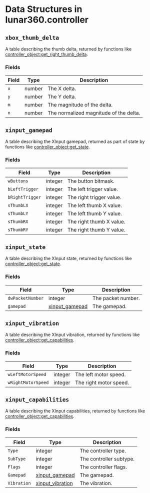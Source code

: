 # Data Structures in lunar360.controller

## `xbox_thumb_delta`

A table describing the thumb delta, returned by functions like [controller_object:get_right_thumb_delta](api/modules/controller/get_right_thumb_delta.md).

### Fields

| Field | Type   | Description                            |
| ----- | ------ | -------------------------------------- |
| `x`   | number | The X delta.                           |
| `y`   | number | The Y delta.                           |
| `m`   | number | The magnitude of the delta.            |
| `n`   | number | The normalized magnitude of the delta. |

## `xinput_gamepad`

A table describing the XInput gamepad, returned as part of state by functions like [controller_object:get_state](api/modules/controller/get_state.md).

### Fields

| Field | Type    | Description                                      |
| ----- | ------- | ------------------------------------------------ |
| `wButtons`      | integer | The button bitmask.                    |
| `bLeftTrigger`  | integer | The left trigger value.                |
| `bRightTrigger` | integer | The right trigger value.               |
| `sThumbLX`      | integer | The left thumb X value.                |
| `sThumbLY`      | integer | The left thumb Y value.                |
| `sThumbRX`      | integer | The right thumb X value.               |
| `sThumbRY`      | integer | The right thumb Y value.               |

## `xinput_state`

A table describing the XInput state, returned by functions like [controller_object:get_state](api/modules/controller/get_state.md).

### Fields

| Field | Type     | Description                                     |
| ----- | -------- | ----------------------------------------------- |
| `dwPacketNumber` | integer | The packet number.                    |
| `gamepad`        | [xinput_gamepad](#xinput_gamepad) | The gamepad.|

## `xinput_vibration`

A table describing the XInput vibration, returned by functions like [controller_object:get_capabilities](api/modules/controller/get_capabilities.md).

### Fields

| Field | Type       | Description                                         |
| ----- | ---------- | --------------------------------------------------- |
| `wLeftMotorSpeed`  | integer | The left motor speed.                     |
| `wRightMotorSpeed` | integer | The right motor speed.                    |

## `xinput_capabilities`

A table describing the XInput capabilities, returned by functions like [controller_object:get_capabilities](api/modules/controller/get_capabilities.md).

### Fields

| Field       | Type                                  | Description             |
| ----------- | ------------------------------------- | ----------------------- |
| `Type`      | integer                               | The controller type.    |
| `SubType`   | integer                               | The controller subtype. |
| `Flags`     | integer                               | The controller flags.   |
| `Gamepad`   | [xinput_gamepad](#xinput_gamepad)     | The gamepad.            |
| `Vibration` | [xinput_vibration](#xinput_vibration) | The vibration.          |


